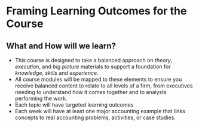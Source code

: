 # Framing Learning Outcomes for the Course

## What and How will we learn?
* This course is designed to take a balanced approach on *theory*, *execution*, and *big picture* materials to support a foundation for *knowledge*, *skills* and *experience*. 
* All course modules will be mapped to these elements to ensure you receive balanced content to relate to all levels of a firm, from executives needing to understand how it comes together and to analysts performing the work.
* Each topic will have targeted learning outcomes
* Each week will have at least one major accounting example that links concepts to real accounting problems, activities, or case studies.

